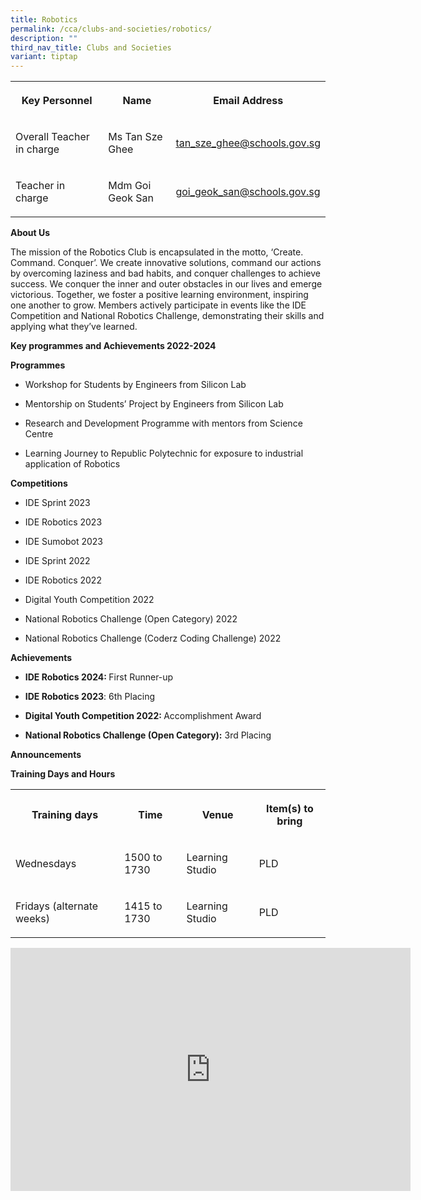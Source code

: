```yaml
---
title: Robotics
permalink: /cca/clubs-and-societies/robotics/
description: ""
third_nav_title: Clubs and Societies
variant: tiptap
---
```

<table style="minWidth: 75px">
<colgroup>
<col>
<col>
<col>
</colgroup>
<tbody>
<tr>
<th rowspan="1" colspan="1">
<p>Key Personnel</p>
</th>
<th rowspan="1" colspan="1">
<p>Name</p>
</th>
<th rowspan="1" colspan="1">
<p>Email Address</p>
</th>
</tr>
<tr>
<td rowspan="1" colspan="1">
<p>Overall Teacher in charge</p>
</td>
<td rowspan="1" colspan="1">
<p>Ms Tan Sze Ghee</p>
</td>
<td rowspan="1" colspan="1">
<p><a href="mailto:tan_sze_ghee@schools.gov.sg" rel="noopener noreferrer nofollow" target="_blank">tan_sze_ghee@schools.gov.sg</a>
</p>
</td>
</tr>
<tr>
<td rowspan="1" colspan="1">
<p>Teacher in charge</p>
</td>
<td rowspan="1" colspan="1">
<p>Mdm Goi Geok San</p>
</td>
<td rowspan="1" colspan="1">
<p><a href="mailto:goi_geok_san@schools.gov.sg" rel="noopener noreferrer nofollow" target="_blank">goi_geok_san@schools.gov.sg</a>
</p>
</td>
</tr>
</tbody>
</table>
<p><strong>About Us</strong>
</p>
<p>The mission of the Robotics Club is encapsulated in the motto, ‘Create.
Command. Conquer’. We create innovative solutions, command our actions
by overcoming laziness and bad habits, and conquer challenges to achieve
success. We conquer the inner and outer obstacles in our lives and emerge
victorious. Together, we foster a positive learning environment, inspiring
one another to grow. Members actively participate in events like the IDE
Competition and National Robotics Challenge, demonstrating their skills
and applying what they’ve learned.</p>
<p><strong>Key programmes and Achievements 2022-2024</strong>
</p>
<p><strong>Programmes</strong>
</p>
<ul data-tight="true" class="tight">
<li>
<p>Workshop for Students by Engineers from Silicon Lab</p>
</li>
<li>
<p>Mentorship on Students’ Project by Engineers from Silicon Lab</p>
</li>
<li>
<p>Research and Development Programme with mentors from Science Centre</p>
</li>
<li>
<p>Learning Journey to Republic Polytechnic for exposure to industrial application
of Robotics</p>
</li>
</ul>
<p><strong>Competitions</strong>
</p>
<ul data-tight="true" class="tight">
<li>
<p>IDE Sprint 2023</p>
</li>
<li>
<p>IDE Robotics 2023</p>
</li>
<li>
<p>IDE Sumobot 2023</p>
</li>
<li>
<p>IDE Sprint 2022</p>
</li>
<li>
<p>IDE Robotics 2022</p>
</li>
<li>
<p>Digital Youth Competition 2022</p>
</li>
<li>
<p>National Robotics Challenge (Open Category) 2022</p>
</li>
<li>
<p>National Robotics Challenge (Coderz Coding Challenge) 2022</p>
</li>
</ul>
<p><strong>Achievements</strong>
</p>
<ul data-tight="true" class="tight">
<li>
<p><strong>IDE Robotics 2024: </strong>First Runner-up</p>
</li>
<li>
<p><strong>IDE Robotics 2023</strong>: 6th Placing</p>
</li>
<li>
<p><strong>Digital Youth Competition 2022: </strong>Accomplishment Award</p>
</li>
<li>
<p><strong>National Robotics Challenge (Open Category):</strong> 3rd Placing</p>
</li>
</ul>
<p><strong>Announcements</strong>
</p>
<p><strong>Training Days and Hours</strong>
</p>
<table style="minWidth: 100px">
<colgroup>
<col>
<col>
<col>
<col>
</colgroup>
<tbody>
<tr>
<th rowspan="1" colspan="1">
<p>Training days</p>
</th>
<th rowspan="1" colspan="1">
<p>Time</p>
</th>
<th rowspan="1" colspan="1">
<p>Venue</p>
</th>
<th rowspan="1" colspan="1">
<p>Item(s) to bring</p>
</th>
</tr>
<tr>
<td rowspan="1" colspan="1">
<p>Wednesdays</p>
</td>
<td rowspan="1" colspan="1">
<p>1500 to 1730</p>
</td>
<td rowspan="1" colspan="1">
<p>Learning Studio</p>
</td>
<td rowspan="1" colspan="1">
<p>PLD</p>
</td>
</tr>
<tr>
<td rowspan="1" colspan="1">
<p>Fridays (alternate weeks)</p>
</td>
<td rowspan="1" colspan="1">
<p>1415 to 1730</p>
</td>
<td rowspan="1" colspan="1">
<p>Learning Studio</p>
</td>
<td rowspan="1" colspan="1">
<p>PLD</p>
</td>
</tr>
</tbody>
</table>
<div class="iframe-wrapper">
<iframe height="389" width="640" allowfullscreen="true" frameborder="0" src="https://docs.google.com/presentation/d/e/2PACX-1vTW_HWZTLZaJr-YIfTcR2OZDXCMrF_kMMXlZ5DC0qJHchgS_SaYPLmualO0Dt23qA/embed?start=true&amp;loop=true&amp;delayms=3000"></iframe>
</div>
<p></p>